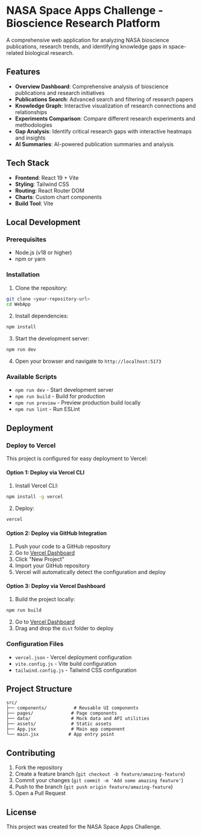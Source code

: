 # NASA Space Apps Challenge - Bioscience Research Platform

A comprehensive web application for analyzing NASA bioscience publications, research trends, and identifying knowledge gaps in space-related biological research.

## Features

- **Overview Dashboard**: Comprehensive analysis of bioscience publications and research initiatives
- **Publications Search**: Advanced search and filtering of research papers
- **Knowledge Graph**: Interactive visualization of research connections and relationships
- **Experiments Comparison**: Compare different research experiments and methodologies  
- **Gap Analysis**: Identify critical research gaps with interactive heatmaps and insights
- **AI Summaries**: AI-powered publication summaries and analysis

## Tech Stack

- **Frontend**: React 19 + Vite
- **Styling**: Tailwind CSS
- **Routing**: React Router DOM
- **Charts**: Custom chart components
- **Build Tool**: Vite

## Local Development

### Prerequisites

- Node.js (v18 or higher)
- npm or yarn

### Installation

1. Clone the repository:
```bash
git clone <your-repository-url>
cd WebApp
```

2. Install dependencies:
```bash
npm install
```

3. Start the development server:
```bash
npm run dev
```

4. Open your browser and navigate to `http://localhost:5173`

### Available Scripts

- `npm run dev` - Start development server
- `npm run build` - Build for production
- `npm run preview` - Preview production build locally
- `npm run lint` - Run ESLint

## Deployment

### Deploy to Vercel

This project is configured for easy deployment to Vercel:

#### Option 1: Deploy via Vercel CLI

1. Install Vercel CLI:
```bash
npm install -g vercel
```

2. Deploy:
```bash
vercel
```

#### Option 2: Deploy via GitHub Integration

1. Push your code to a GitHub repository
2. Go to [Vercel Dashboard](https://vercel.com/dashboard)
3. Click "New Project"
4. Import your GitHub repository
5. Vercel will automatically detect the configuration and deploy

#### Option 3: Deploy via Vercel Dashboard

1. Build the project locally:
```bash
npm run build
```

2. Go to [Vercel Dashboard](https://vercel.com/dashboard)
3. Drag and drop the `dist` folder to deploy

### Configuration Files

- `vercel.json` - Vercel deployment configuration
- `vite.config.js` - Vite build configuration
- `tailwind.config.js` - Tailwind CSS configuration

## Project Structure

```
src/
├── components/          # Reusable UI components
├── pages/              # Page components
├── data/               # Mock data and API utilities
├── assets/             # Static assets
├── App.jsx             # Main app component
└── main.jsx           # App entry point
```

## Contributing

1. Fork the repository
2. Create a feature branch (`git checkout -b feature/amazing-feature`)
3. Commit your changes (`git commit -m 'Add some amazing feature'`)
4. Push to the branch (`git push origin feature/amazing-feature`)
5. Open a Pull Request

## License

This project was created for the NASA Space Apps Challenge.

